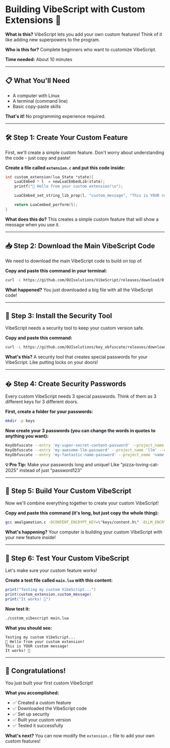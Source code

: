 
# Building VibeScript with Custom Extensions 🚀

**What is this?** VibeScript lets you add your own custom features! Think of it like adding new superpowers to the program.

**Who is this for?** Complete beginners who want to customize VibeScript.

**Time needed:** About 10 minutes

---

## 📋 What You'll Need

- A computer with Linux
- A terminal (command line)
- Basic copy-paste skills

**That's it!** No programming experience required.

---

## 🛠️ Step 1: Create Your Custom Feature

First, we'll create a simple custom feature. Don't worry about understanding the code - just copy and paste!

**Create a file called `extension.c` and put this code inside:**

```c
int custom_extension(lua_State *state){
    LuaCEmbed * l  = newLuaCEmbedLib(state);
    printf("🎉 Hello from your custom extension!\n");

    LuaCEmbed_set_string_lib_prop(l, "custom_message", "This is YOUR custom message!");

    return LuaCembed_perform(l);
}
```

**What does this do?** This creates a simple custom feature that will show a message when you use it.

---

## 📥 Step 2: Download the Main VibeScript Code

We need to download the main VibeScript code to build on top of.

**Copy and paste this command in your terminal:**

```bash
curl -L https://github.com/OUIsolutions/VibeScript/releases/download/0.10.0/amalgamation.c -o amalgamation.c
```

**What happened?** You just downloaded a big file with all the VibeScript code!

---

## 🔐 Step 3: Install the Security Tool

VibeScript needs a security tool to keep your custom version safe.

**Copy and paste this command:**

```bash
curl -L https://github.com/OUIsolutions/key_obfuscate/releases/download/0.0.1/KeyObfuscate.out -o KeyObfuscate && sudo chmod +x KeyObfuscate && sudo mv KeyObfuscate /bin/KeyObfuscate
```

**What's this?** A security tool that creates special passwords for your VibeScript. Like putting locks on your doors!

---

## � Step 4: Create Security Passwords

Every custom VibeScript needs 3 special passwords. Think of them as 3 different keys for 3 different doors.

**First, create a folder for your passwords:**
```bash
mkdir -p keys
```

**Now create your 3 passwords (you can change the words in quotes to anything you want):**

```bash
KeyObfuscate --entry 'my-super-secret-content-password' --project_name 'content' --output 'keys/content.h'
KeyObfuscate --entry 'my-awesome-llm-password' --project_name 'llm' --output 'keys/llm.h'  
KeyObfuscate --entry 'my-fantastic-name-password' --project_name 'name' --output 'keys/name.h'
```

**💡 Pro Tip:** Make your passwords long and unique! Like "pizza-loving-cat-2025" instead of just "password123"

---

## 🔨 Step 5: Build Your Custom VibeScript

Now we'll combine everything together to create your custom VibeScript!

**Copy and paste this command (it's long, but just copy the whole thing):**

```bash
gcc amalgamation.c -DCONTENT_ENCRYPT_KEY=\"keys/content.h\" -DLLM_ENCRYPT_KEY=\"keys/llm.h\" -DNAME_ENCRYPT_KEY=\"keys/name.h\" -DVIBE_EXTENSION_MODULE=\"extension.c\" -DVIBE_EXTENSION_FUNC=custom_extension -DVIBE_EXTENSION_LIB_NAME=\"custom_extension\" -o custom_vibescript
```

**What's happening?** Your computer is building your custom VibeScript with your new feature inside!

---

## 🧪 Step 6: Test Your Custom VibeScript

Let's make sure your custom feature works!

**Create a test file called `main.lua` with this content:**

```lua
print("Testing my custom VibeScript...")
print(custom_extension.custom_message)
print("It works! 🎉")
```

**Now test it:**

```bash
./custom_vibescript main.lua 
```

**What you should see:**
```
Testing my custom VibeScript...
🎉 Hello from your custom extension!
This is YOUR custom message!
It works! 🎉
```

---

## 🎉 Congratulations!

You just built your first custom VibeScript! 

**What you accomplished:**
- ✅ Created a custom feature
- ✅ Downloaded the VibeScript code
- ✅ Set up security
- ✅ Built your custom version
- ✅ Tested it successfully

**What's next?** You can now modify the `extension.c` file to add your own custom features!